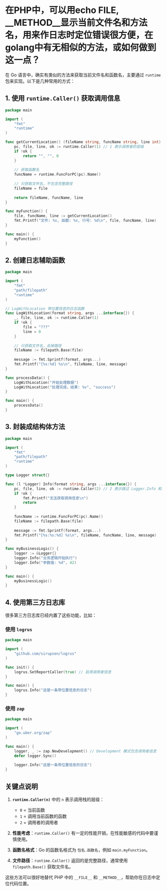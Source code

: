 # 在PHP中，可以用echo __FILE__, __METHOD__显示当前文件名和方法名，用来作日志时定位错误很方便，在golang中有无相似的方法，或如何做到这一点？

在 Go 语言中，确实有类似的方法来获取当前文件名和函数名，主要通过 `runtime` 包来实现。以下是几种常用的方式：

## 1. 使用 `runtime.Caller()` 获取调用信息

```go
package main

import (
    "fmt"
    "runtime"
)

func getCurrentLocation() (fileName string, funcName string, line int) {
    pc, file, line, ok := runtime.Caller(1) // 1 表示调用者的层级
    if !ok {
        return "", "", 0
    }
    
    // 获取函数名
    funcName = runtime.FuncForPC(pc).Name()
    
    // 只获取文件名，不包含完整路径
    fileName = file
    
    return fileName, funcName, line
}

func myFunction() {
    file, funcName, line := getCurrentLocation()
    fmt.Printf("文件: %s, 函数: %s, 行号: %d\n", file, funcName, line)
}

func main() {
    myFunction()
}
```

## 2. 创建日志辅助函数

```go
package main

import (
    "fmt"
    "path/filepath"
    "runtime"
)

// LogWithLocation 带位置信息的日志函数
func LogWithLocation(format string, args ...interface{}) {
    _, file, line, ok := runtime.Caller(1)
    if !ok {
        file = "???"
        line = 0
    }
    
    // 只获取文件名，去掉路径
    fileName := filepath.Base(file)
    
    message := fmt.Sprintf(format, args...)
    fmt.Printf("[%s:%d] %s\n", fileName, line, message)
}

func processData() {
    LogWithLocation("开始处理数据")
    LogWithLocation("处理完成，结果: %v", "success")
}

func main() {
    processData()
}
```

## 3. 封装成结构体方法

```go
package main

import (
    "fmt"
    "path/filepath"
    "runtime"
)

type Logger struct{}

func (l *Logger) Info(format string, args ...interface{}) {
    pc, file, line, ok := runtime.Caller(2) // 2 表示跳过 Logger.Info 和调用者
    if !ok {
        fmt.Printf("无法获取调用信息\n")
        return
    }
    
    funcName := runtime.FuncForPC(pc).Name()
    fileName := filepath.Base(file)
    
    message := fmt.Sprintf(format, args...)
    fmt.Printf("[%s:%s:%d] %s\n", fileName, funcName, line, message)
}

func myBusinessLogic() {
    logger := &Logger{}
    logger.Info("业务逻辑开始执行")
    logger.Info("参数值: %d", 42)
}

func main() {
    myBusinessLogic()
}
```

## 4. 使用第三方日志库

很多第三方日志库已经内置了这些功能，比如：

### 使用 `logrus`

```go
package main

import (
    "github.com/sirupsen/logrus"
)

func init() {
    logrus.SetReportCaller(true) // 启用调用者信息
}

func main() {
    logrus.Info("这是一条带位置信息的日志")
}
```

### 使用 `zap`

```go
package main

import (
    "go.uber.org/zap"
)

func main() {
    logger, _ := zap.NewDevelopment() // Development 模式包含调用者信息
    defer logger.Sync()
    
    logger.Info("这是一条带位置信息的日志")
}
```

## 关键点说明

1. **`runtime.Caller(n)`** 中的 `n` 表示调用栈的层级：
   - `0` = 当前函数
   - `1` = 调用当前函数的函数
   - `2` = 调用者的调用者

2. **性能考虑**：`runtime.Caller()` 有一定的性能开销，在性能敏感的代码中要谨慎使用。

3. **函数名格式**：Go 的函数名格式为 `包名.函数名`，例如 `main.myFunction`。

4. **文件路径**：`runtime.Caller()` 返回的是完整路径，通常使用 `filepath.Base()` 获取文件名。

这些方法可以很好地替代 PHP 中的 `__FILE__` 和 `__METHOD__`，帮助你在日志中定位代码位置。

